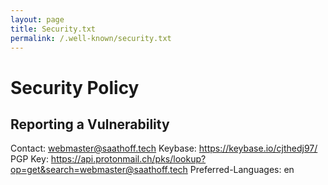 ```yaml
---
layout: page
title: Security.txt
permalink: /.well-known/security.txt
---
```


# Security Policy

## Reporting a Vulnerability

Contact: webmaster@saathoff.tech
Keybase: https://keybase.io/cjthedj97/
PGP Key: https://api.protonmail.ch/pks/lookup?op=get&search=webmaster@saathoff.tech
Preferred-Languages: en
